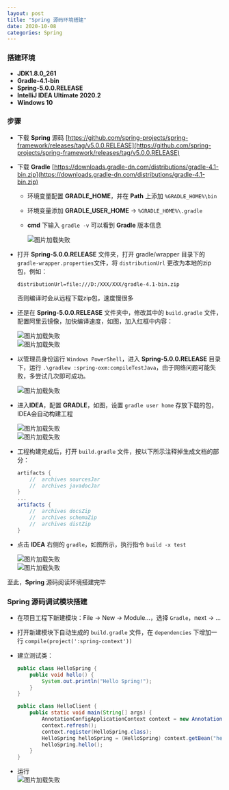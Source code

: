 ```yaml
---
layout: post
title: "Spring 源码环境搭建"
date: 2020-10-08
categories: Spring
---
```




### **搭建环境**
* **JDK1.8.0_261**
* **Gradle-4.1-bin**
* **Spring-5.0.0.RELEASE**
* **IntelliJ IDEA Ultimate 2020.2**
* **Windows 10**

### **步骤**
* 下载 **Spring** 源码
[https://github.com/spring-projects/spring-framework/releases/tag/v5.0.0.RELEASE](https://github.com/spring-projects/spring-framework/releases/tag/v5.0.0.RELEASE)
* 下载 **Gradle**
[https://downloads.gradle-dn.com/distributions/gradle-4.1-bin.zip](https://downloads.gradle-dn.com/distributions/gradle-4.1-bin.zip)
    + 环境变量配置 **GRADLE_HOME**，并在 **Path** 上添加 `%GRADLE_HOME%\bin`
    + 环境变量添加 **GRADLE_USER_HOME** -> `%GRADLE_HOME%\.gradle`
    + **cmd** 下输入 `gradle -v` 可以看到 **Gradle** 版本信息  
    
        ![图片加载失败](https://maxwell-blog.cn/image/springsrcenv1.png)
        
* 打开 **Spring-5.0.0.RELEASE** 文件夹，打开 gradle/wrapper 目录下的 `gradle-wrapper.properties`文件，将 `distributionUrl` 更改为本地的zip包，例如：

    ```
    distributionUrl=file:///D:/XXX/XXX/gradle-4.1-bin.zip
    ```
    否则编译时会从远程下载zip包，速度慢很多
* 还是在 **Spring-5.0.0.RELEASE** 文件夹中，修改其中的 `build.gradle` 文件，配置阿里云镜像，加快编译速度，如图，加入红框中内容：  

    ![图片加载失败](https://maxwell-blog.cn/image/springsrcenv2.png)  
    ![图片加载失败](https://maxwell-blog.cn/image/springsrcenv3.png)

* 以管理员身份运行 `Windows PowerShell`，进入 **Spring-5.0.0.RELEASE** 目录下，运行 `.\gradlew :spring-oxm:compileTestJava`，由于网络问题可能失败，多尝试几次即可成功。  

    ![图片加载失败](https://maxwell-blog.cn/image/springsrcenv4.png)

* 进入**IDEA**，配置 **GRADLE**，如图，设置 `gradle user home` 存放下载的包，IDEA会自动构建工程  

    ![图片加载失败](https://maxwell-blog.cn/image/springsrcenv5.png)  
    ![图片加载失败](https://maxwell-blog.cn/image/springsrcenv6.png) 

* 工程构建完成后，打开 `build.gradle` 文件，按以下所示注释掉生成文档的部分：  

    ``` gradle
    artifacts {
        //	archives sourcesJar
        //	archives javadocJar
    }
    ...
    artifacts {
        //	archives docsZip
        //	archives schemaZip
        //	archives distZip
    }
    ```

* 点击 **IDEA** 右侧的 `gradle`，如图所示，执行指令 `build -x test`   

    ![图片加载失败](https://maxwell-blog.cn/image/springsrcenv7.png)  
    ![图片加载失败](https://maxwell-blog.cn/image/springsrcenv8.png)

至此，**Spring** 源码阅读环境搭建完毕

### **Spring 源码调试模块搭建**
* 在项目工程下新建模块：File -> New -> Module...，选择 `Gradle`，next -> ...
* 打开新建模块下自动生成的 `build.gradle` 文件，在 `dependencies` 下增加一行 `compile(project(':spring-context'))`
* 建立测试类：

    ``` java
    public class HelloSpring {
        public void hello() {
            System.out.println("Hello Spring!");
        }
    }
    ```

    ``` java
    public class HelloClient {
        public static void main(String[] args) {
            AnnotationConfigApplicationContext context = new AnnotationConfigApplicationContext();
            context.refresh();
            context.register(HelloSpring.class);
            HelloSpring helloSpring = (HelloSpring) context.getBean("helloSpring");
            helloSpring.hello();
        }
    }
    ```
* 运行  
![图片加载失败](https://maxwell-blog.cn/image/springsrcenv9.png)



    